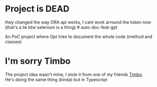 <h1> Project is DEAD</h1>
they changed the way ORA api works, I cant work arround the token now (that's a lie btw selenium is a thing)
# auto-doc-feat-gpt

An PoC project where Gpt tries to document the whole code (method and classes)

# I'm sorry Timbo
The project idea wasn't mine, I stole it from one of my friends [Timbo](https://github.com/TimboDeveloper). <br>
He's doing the same thing (kinda) but in Typescript
